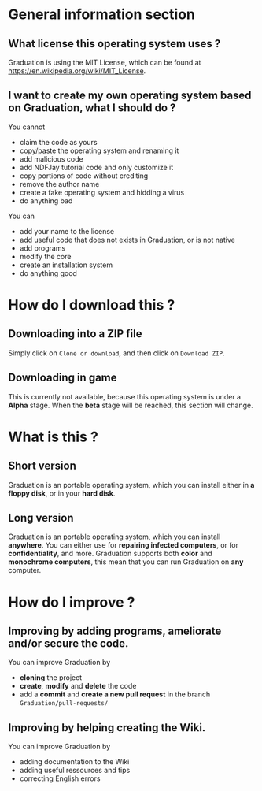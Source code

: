 # General information section
## What license this operating system uses ?
Graduation is using the MIT License, which can be found at https://en.wikipedia.org/wiki/MIT_License.

## I want to create my own operating system based on Graduation, what I should do ?
You cannot
- claim the code as yours
- copy/paste the operating system and renaming it
- add malicious code
- add NDFJay tutorial code and only customize it
- copy portions of code without crediting
- remove the author name
- create a fake operating system and hidding a virus
- do anything bad

You can
- add your name to the license
- add useful code that does not exists in Graduation, or is not native
- add programs
- modify the core
- create an installation system
- do anything good

# How do I download this ?
## Downloading into a ZIP file
Simply click on `Clone or download`, and then click on `Download ZIP`.

## Downloading in game
This is currently not available, because this operating system is under a **Alpha** stage. When the **beta** stage will be reached, this section will change.

# What is this ?
## Short version
Graduation is an portable operating system, which you can install either in **a floppy disk**, or in your **hard disk**.

## Long version
Graduation is an portable operating system, which you can install **anywhere**. You can either use for **repairing infected computers**, or for **confidentiality**, and more. Graduation supports both **color** and **monochrome computers**, this mean that you can run Graduation on **any** computer.

# How do I improve ?
## Improving by adding programs, ameliorate and/or secure the code.
You can improve Graduation by
- **cloning** the project
- **create**, **modify** and **delete** the code
- add a **commit** and **create a new pull request** in the branch `Graduation/pull-requests/`

## Improving by helping creating the Wiki.
You can improve Graduation by
- adding documentation to the Wiki
- adding useful ressources and tips
- correcting English errors

